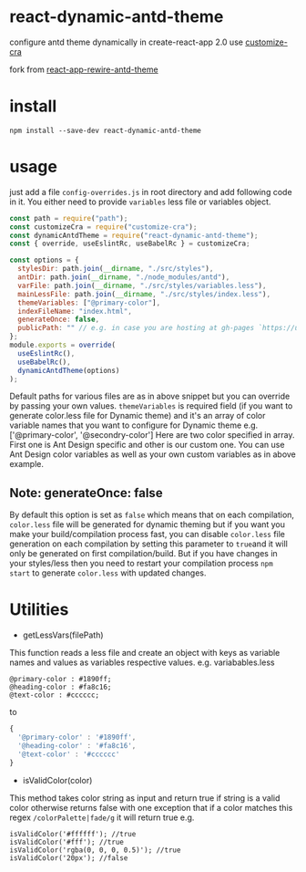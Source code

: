 # react-dynamic-antd-theme

configure antd theme dynamically in create-react-app 2.0 use [customize-cra](https://github.com/arackaf/customize-cra)

fork from [react-app-rewire-antd-theme](https://github.com/mzohaibqc/react-app-rewire-antd-theme)

# install

```
npm install --save-dev react-dynamic-antd-theme
```

# usage

just add a file `config-overrides.js` in root directory
and add following code in it. You either need to provide `variables` less file or variables object.

```js
const path = require("path");
const customizeCra = require("customize-cra");
const dynamicAntdTheme = require("react-dynamic-antd-theme");
const { override, useEslintRc, useBabelRc } = customizeCra;

const options = {
  stylesDir: path.join(__dirname, "./src/styles"),
  antDir: path.join(__dirname, "./node_modules/antd"),
  varFile: path.join(__dirname, "./src/styles/variables.less"),
  mainLessFile: path.join(__dirname, "./src/styles/index.less"),
  themeVariables: ["@primary-color"],
  indexFileName: "index.html",
  generateOnce: false,
  publicPath: "" // e.g. in case you are hosting at gh-pages `https://username.github.io/project` then you can add `/project` here
};
module.exports = override(
  useEslintRc(),
  useBabelRc(),
  dynamicAntdTheme(options)
);
```

Default paths for various files are as in above snippet but you can override by passing your own values.
`themeVariables` is required field (if you want to generate color.less file for Dynamic theme) and it's an array of color variable names that you want to configure for Dynamic theme e.g. ['@primary-color', '@secondry-color']
Here are two color specified in array. First one is Ant Design specific and other is our custom one. You can use Ant Design color variables as well as your own custom variables as in above example.

## Note: generateOnce: false

By default this option is set as `false` which means that on each compilation, `color.less` file will be generated for dynamic theming but if you want you make your build/compilation process fast, you can disable `color.less` file generation on each compilation by setting this parameter to `true`and it will only be generated on first compilation/build. But if you have changes in your styles/less then you need to restart your compilation process `npm start` to generate `color.less` with updated changes.

# Utilities

- getLessVars(filePath)

This function reads a less file and create an object with keys as variable names
and values as variables respective values. e.g. variabables.less

```
@primary-color : #1890ff;
@heading-color : #fa8c16;
@text-color : #cccccc;
```

to

```js
{
  '@primary-color' : '#1890ff',
  '@heading-color' : '#fa8c16',
  '@text-color' : '#cccccc'
}
```

- isValidColor(color)

This method takes color string as input and return true if string is a valid color otherwise returns false with one exception that if a color matches this regex `/colorPalette|fade/g` it will return true e.g.

```
isValidColor('#ffffff'); //true
isValidColor('#fff'); //true
isValidColor('rgba(0, 0, 0, 0.5)'); //true
isValidColor('20px'); //false
```
